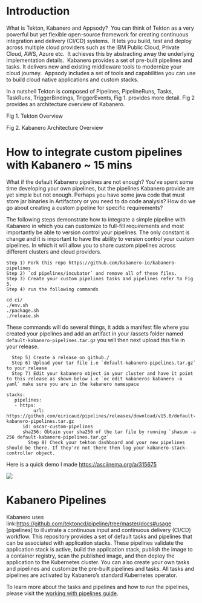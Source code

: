 # Introduction
What is Tekton, Kabanero and Appsody?  You can think of Tekton as a very powerful but yet flexible open-source framework for creating continuous integration and delivery (CI/CD) systems.  It lets you build, test and deploy across multiple cloud providers such as the IBM Public Cloud, Private Cloud, AWS, Azure etc.  It achieves this by abstracting away the underlying implementation details.  Kabanero provides a set of pre-built pipelines and tasks. It delivers new and existing middleware tools to modernize your cloud journey.  Appsody includes a set of tools and capabilities you can use to build cloud native applications and custom stacks.


In a nutshell Tekton is composed of Pipelines, PipelineRuns, Tasks, TaskRuns, TriggerBindings, TriggerEvents, Fig 1. provides more detail. Fig 2 provides an architecture overview of Kabanero.


Fig 1. Tekton Overview


Fig 2. Kabanero Architecture Overview 


# How to integrate custom pipelines with Kabanero ~ 15 mins 
What if the default Kabanero pipelines are not enough? You've spent some time developing your own pipelines, but the pipelines Kabanero provide are yet simple but not enough. Perhaps you have some java code that must store jar binaries in Artifactory or you need to do code analysis? How do we go about creating a custom pipeline for specific requirements? 


The following steps demonstrate how to integrate a simple pipeline with Kabanero in which you can customize to full-fill requirements and most importantly be able to version control your pipelines. The only constant is change and it is important to have the ability to version control your custom pipelines. In which it will allow you to share custom pipelines across different clusters and cloud providers. 


    Step 1) Fork this repo https://github.com/kabanero-io/kabanero-pipelines
    Step 2) `cd pipelines/incubator` and remove all of these files.
    Step 3) Create your custom pipelines tasks and pipelines refer to Fig 3.
    Step 4) run the following commands 
  ```
  cd ci/
  ./env.sh
  ./package.sh
  ./release.sh  
  ```
These commands will do several things, it adds a manifest file where you created your pipelines and add an artifact in your /assets folder named `default-kabanero-pipelines.tar.gz` you will then next upload this file in your release.

      Step 5) Create a release on github./
      Step 6) Upload your tar file i.e `default-kabanero-pipelines.tar.gz` to your release
      Step 7) Edit your kabanero object in your cluster and have it point to this release as shown below i.e `oc edit kabaneros kabanero -o yaml` make sure you are in the kabanero namespace

```
stacks: 
   pipelines:
   - https: 
          url: https://github.com/oiricaud/pipelines/releases/download/v15.0/default-kabanero-pipelines.tar.gz
      id: oscar-custom-pipelines
      sha256: Obtain your sha256 of the tar file by running `shasum -a 256 default-kabanero-pipelines.tar.gz`
        Step 8) Check your tekton dashboard and your new pipelines should be there. If they're not there then log your kabanero-stack-controller object.        
```

Here is a quick demo I made https://asciinema.org/a/315675





![](https://raw.githubusercontent.com/kabanero-io/kabanero-website/master/src/main/content/img/Kabanero_Logo_Hero.png)

# Kabanero Pipelines

Kabanero uses link:https://github.com/tektoncd/pipeline/tree/master/docs#usage [pipelines] to illustrate a continuous input and continuous delivery (CI/CD) workflow. This repository provides a set of default tasks and pipelines that can be associated with application stacks. These pipelines validate the application stack is active, build the application stack, publish the image to a container registry, scan the published image, and then deploy the application to the Kubernetes cluster. You can also create your own tasks and pipelines and customize the pre-built pipelines and tasks. All tasks and pipelines are activated by Kabanero’s standard Kubernetes operator.

To learn more about the tasks and pipelines and how to run the pipelines, please visit the [working with pipelines guide](https://kabanero.io/guides/working-with-pipelines/).
